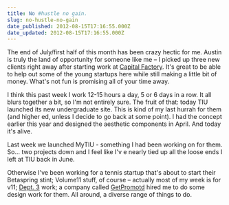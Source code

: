 ```yaml
---
title: No #hustle no gain.
slug: no-hustle-no-gain
date_published: 2012-08-15T17:16:55.000Z
date_updated: 2012-08-15T17:16:55.000Z
---
```


The end of July/first half of this month has been crazy hectic for me. Austin is truly the land of opportunity for someone like me – I picked up three new clients right away after starting work at [Capital Factory](http://www.capitalfactory.com). It's great to be able to help out some of the young startups here while still making a little bit of money. What's not fun is promising all of your time away.

I think this past week I work 12-15 hours a day, 5 or 6 days in a row. It all blurs together a bit, so I'm not entirely sure. The fruit of that: today TIU launched its new undergraduate site. This is kind of my last hurrah for them (and higher ed, unless I decide to go back at some point). I had the concept earlier this year and designed the aesthetic components in April. And today it's alive.

Last week we launched MyTIU - something I had been working on for them. So... two projects down and I feel like I'v e nearly tied up all the loose ends I left at TIU back in June.

Otherwise I've been working for a tennis startup that's about to start their Betaspring stint; Volume11 stuff, of course – actually most of my week is for v11; [Dept. 3](http://dept3.com) work; a company called [GetPromotd](http://getpromotd.com) hired me to do some design work for them. All around, a diverse range of things to do.

